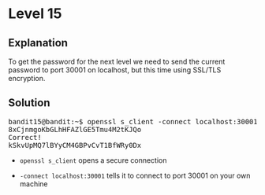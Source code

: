 # Level 15

## Explanation

To get the password for the next level we need to send the current password to port 30001 on localhost, but this time using SSL/TLS encryption.

## Solution
<pre>
bandit15@bandit:~$ openssl s_client -connect localhost:30001
8xCjnmgoKbGLhHFAZlGE5Tmu4M2tKJQo
Correct!
kSkvUpMQ7lBYyCM4GBPvCvT1BfWRy0Dx
</pre>


- `openssl s_client` opens a secure connection

- `-connect localhost:30001`  tells it to connect to port 30001 on your own machine